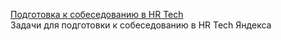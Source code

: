 [Подготовка к собеседованию в HR Tech](https://coderun.yandex.ru/selections/hr-tech-interview)  
Задачи для подготовки к собеседованию в HR Tech Яндекса
